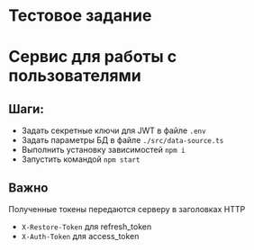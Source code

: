 # Тестовое задание
# Сервис для работы с пользователями

## Шаги:
- Задать секретные ключи для JWT в файле `.env`
- Задать параметры БД в файле `./src/data-source.ts`
- Выполнить установку зависимостей `npm i`
- Запустить командой `npm start`

## Важно
Полученные токены передаются серверу в заголовках HTTP
- `X-Restore-Token` для refresh_token
- `X-Auth-Token` для access_token
